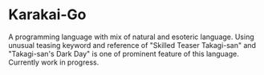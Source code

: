 # Karakai-Go
A programming language with mix of natural and esoteric language. Using unusual teasing keyword and reference of "Skilled Teaser Takagi-san" and "Takagi-san's Dark Day" is one of prominent feature of this language. Currently work in progress.
